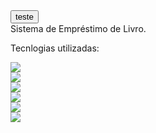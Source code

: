 <html xmlns="http://www.w3.org/1999/xhtml">
<head>
<meta http-equiv="Content-Type" content="text/html; charset=UTF-8" />
<title>Book</title>

<link href="http://kevinburke.bitbucket.org/markdowncss/markdown.css" rel="stylesheet"></link>
</head>

<body>
<button>teste</button>

 <div id="titulo">
   Sistema de Empréstimo de Livro.
 <div>
 
  <div id="content">
	<p>Tecnlogias utilizadas:</p>
	<img src="http://upload.wikimedia.org/wikipedia/en/thumb/7/75/20110510-jsf-logo.tiff/lossless-page1-320px-20110510-jsf-logo.tiff.png"/><br/>
	<img src="http://www.springsource.org/files/imagefield_default_images/placeholder_video_spring_projects.png"/><br/>
	<img src="http://forum.primefaces.org/styles/ca_gen2_blue/imageset/site_logo.gif"/><br/>
	<img src="http://www.techmentro.com/image/ejb-3.x-logo.png"/><br/>
	<img src="http://3.bp.blogspot.com/-4hO6hv3PL6I/TXGW0hlxpjI/AAAAAAAAAmU/QXC_h6_yXTU/s320/Oracle%2BGlassFish%2BServer.jpg"/><br/>
	<img src="http://javamazon.com/wp-content/uploads/2012/04/jpa.jpg"/><br/>
  </div>
   

<pre></pre>

</body>
</html>
